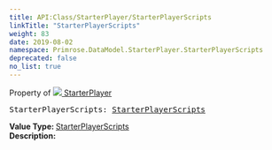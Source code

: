```yaml
---
title: API:Class/StarterPlayer/StarterPlayerScripts
linkTitle: "StarterPlayerScripts"
weight: 83
date: 2019-08-02
namespace: Primrose.DataModel.StarterPlayer.StarterPlayerScripts
deprecated: false
no_list: true
---
```

Property of <a href="/docs/api-reference/Class/StarterPlayer"><img src="/icons/silk/folder_user.png"/>&nbsp;StarterPlayer</a>
<pre class="method-declaration">
StarterPlayerScripts: <a class="type" href="/docs/api-reference/Class/StarterPlayerScripts">StarterPlayerScripts</a></pre>
<b>Value Type: </b>
<a class="type" href="/docs/api-reference/Class/StarterPlayerScripts">StarterPlayerScripts</a>
<br/>
<b>Description: </b>